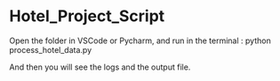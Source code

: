 # Hotel_Project_Script

Open the folder in VSCode or Pycharm, and run in the terminal : python process_hotel_data.py

And then you will see the logs and the output file.

